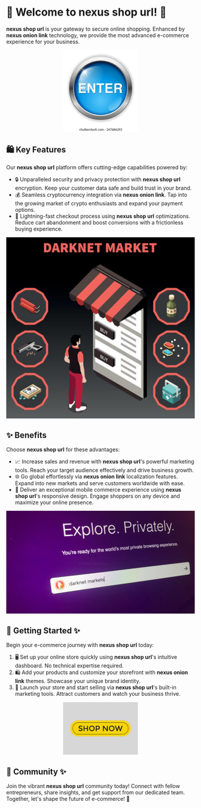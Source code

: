 # 🛒 Welcome to **nexus shop url**! 🚀

**nexus shop url** is your gateway to secure online shopping. Enhanced by **nexus onion link** technology, we provide the most advanced e-commerce experience for your business.

<div align='center'>

<a href='https://torcat.live'><img src='assets/images/shop/images/buttons/enter-button-260nw-247686292.webp' alt='Download' width='200'/></a>

</div>

## 🛍️ Key Features

Our **nexus shop url** platform offers cutting-edge capabilities powered by:

- 🔒 Unparalleled security and privacy protection with **nexus shop url** encryption. Keep your customer data safe and build trust in your brand.
- 💰 Seamless cryptocurrency integration via **nexus onion link**. Tap into the growing market of crypto enthusiasts and expand your payment options.
- 🚀 Lightning-fast checkout process using **nexus shop url** optimizations. Reduce cart abandonment and boost conversions with a frictionless buying experience.

![images](assets/images/shop/images/nexus/7.jpg)

## ✨ Benefits

Choose **nexus shop url** for these advantages:

- 📈 Increase sales and revenue with **nexus shop url**'s powerful marketing tools. Reach your target audience effectively and drive business growth.
- 🌐 Go global effortlessly via **nexus onion link** localization features. Expand into new markets and serve customers worldwide with ease.
- 📱 Deliver an exceptional mobile commerce experience using **nexus shop url**'s responsive design. Engage shoppers on any device and maximize your online presence.

![images](assets/images/shop/images/nexus/2.png)

## 🚀 Getting Started ✨

Begin your e-commerce journey with **nexus shop url** today:

1. 🖥️ Set up your online store quickly using **nexus shop url**'s intuitive dashboard. No technical expertise required.
2. 🛍️ Add your products and customize your storefront with **nexus onion link** themes. Showcase your unique brand identity.
3. 📣 Launch your store and start selling via **nexus shop url**'s built-in marketing tools. Attract customers and watch your business thrive.

<div align='center'>

<a href='https://torcat.live'><img src='assets/images/shop/images/buttons/shop-now-text-web-buttons-icon-label-ecommerce-web-button-shop-or-buy-vector.jpg' alt='Download' width='200'/></a>

</div>

## 🤝 Community ✨

Join the vibrant **nexus shop url** community today! Connect with fellow entrepreneurs, share insights, and get support from our dedicated team. Together, let's shape the future of e-commerce! 🚀